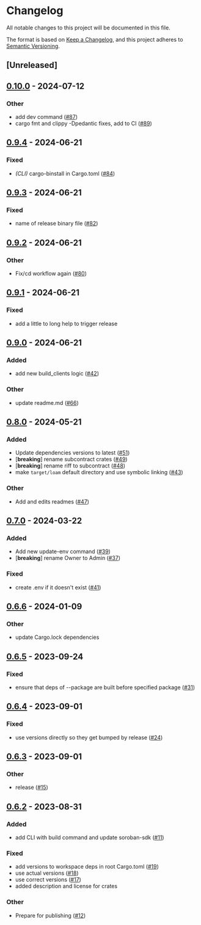 # Changelog
All notable changes to this project will be documented in this file.

The format is based on [Keep a Changelog](https://keepachangelog.com/en/1.0.0/),
and this project adheres to [Semantic Versioning](https://semver.org/spec/v2.0.0.html).

## [Unreleased]

## [0.10.0](https://github.com/loambuild/loam-sdk/compare/loam-cli-v0.9.4...loam-cli-v0.10.0) - 2024-07-12

### Other
- add dev command ([#87](https://github.com/loambuild/loam-sdk/pull/87))
- cargo fmt and clippy -Dpedantic fixes, add to CI ([#89](https://github.com/loambuild/loam-sdk/pull/89))

## [0.9.4](https://github.com/loambuild/loam-sdk/compare/loam-cli-v0.9.3...loam-cli-v0.9.4) - 2024-06-21

### Fixed
- *(CLI)* cargo-binstall in Cargo.toml ([#84](https://github.com/loambuild/loam-sdk/pull/84))

## [0.9.3](https://github.com/loambuild/loam-sdk/compare/loam-cli-v0.9.2...loam-cli-v0.9.3) - 2024-06-21

### Fixed
- name of release binary file ([#82](https://github.com/loambuild/loam-sdk/pull/82))

## [0.9.2](https://github.com/loambuild/loam-sdk/compare/loam-cli-v0.9.1...loam-cli-v0.9.2) - 2024-06-21

### Other
- Fix/cd workflow again ([#80](https://github.com/loambuild/loam-sdk/pull/80))

## [0.9.1](https://github.com/loambuild/loam-sdk/compare/loam-cli-v0.9.0...loam-cli-v0.9.1) - 2024-06-21

### Fixed
- add a little to long help to trigger release

## [0.9.0](https://github.com/loambuild/loam-sdk/compare/loam-cli-v0.8.0...loam-cli-v0.9.0) - 2024-06-21

### Added
- add new build_clients logic ([#42](https://github.com/loambuild/loam-sdk/pull/42))

### Other
- update readme.md ([#66](https://github.com/loambuild/loam-sdk/pull/66))

## [0.8.0](https://github.com/loambuild/loam-sdk/compare/loam-cli-v0.7.0...loam-cli-v0.8.0) - 2024-05-21

### Added
- Update dependencies versions to latest ([#51](https://github.com/loambuild/loam-sdk/pull/51))
- [**breaking**] rename subcontract crates ([#49](https://github.com/loambuild/loam-sdk/pull/49))
- [**breaking**] rename riff to subcontract ([#48](https://github.com/loambuild/loam-sdk/pull/48))
- make `target/loam` default directory and use symbolic linking ([#43](https://github.com/loambuild/loam-sdk/pull/43))

### Other
- Add and edits readmes ([#47](https://github.com/loambuild/loam-sdk/pull/47))

## [0.7.0](https://github.com/loambuild/loam-sdk/compare/loam-cli-v0.6.6...loam-cli-v0.7.0) - 2024-03-22

### Added
- Add new update-env command ([#39](https://github.com/loambuild/loam-sdk/pull/39))
- [**breaking**] rename Owner to Admin ([#37](https://github.com/loambuild/loam-sdk/pull/37))

### Fixed
- create .env if it doesn't exist ([#41](https://github.com/loambuild/loam-sdk/pull/41))

## [0.6.6](https://github.com/loambuild/loam-sdk/compare/loam-cli-v0.6.5...loam-cli-v0.6.6) - 2024-01-09

### Other
- update Cargo.lock dependencies

## [0.6.5](https://github.com/loambuild/loam-sdk/compare/loam-cli-v0.6.4...loam-cli-v0.6.5) - 2023-09-24

### Fixed
- ensure that deps of --package are built before specified package ([#31](https://github.com/loambuild/loam-sdk/pull/31))

## [0.6.4](https://github.com/loambuild/loam-sdk/compare/loam-cli-v0.6.3...loam-cli-v0.6.4) - 2023-09-01

### Fixed
- use versions directly so they get bumped by release ([#24](https://github.com/loambuild/loam-sdk/pull/24))

## [0.6.3](https://github.com/loambuild/loam-sdk/compare/loam-cli-v0.6.2...loam-cli-v0.6.3) - 2023-09-01

### Other
- release ([#15](https://github.com/loambuild/loam-sdk/pull/15))

## [0.6.2](https://github.com/loambuild/loam-sdk/releases/tag/loam-cli-v0.6.2) - 2023-08-31

### Added
- add CLI with build command and update soroban-sdk ([#11](https://github.com/loambuild/loam-sdk/pull/11))

### Fixed
- add versions to workspace deps in root Cargo.toml ([#19](https://github.com/loambuild/loam-sdk/pull/19))
- use actual versions ([#18](https://github.com/loambuild/loam-sdk/pull/18))
- use correct versions ([#17](https://github.com/loambuild/loam-sdk/pull/17))
- added description and license for crates

### Other
- Prepare for publishing ([#12](https://github.com/loambuild/loam-sdk/pull/12))
